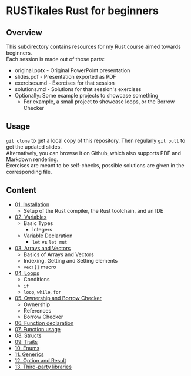 # RUSTikales Rust for beginners
## Overview
This subdirectory contains resources for my Rust course aimed towards beginners.  
Each session is made out of those parts:
- original.pptx - Original PowerPoint presentation
- slides.pdf - Presentation exported as PDF
- exercises.md - Exercises for that session
- solutions.md - Solutions for that session's exercises
- Optionally: Some example projects to showcase something
  - For example, a small project to showcase loops, or the Borrow Checker
## Usage
`git clone` to get a local copy of this repository. Then regularly `git pull` to get the updated slides.  
Alternatively, you can browse it on Github, which also supports PDF and Markdown rendering.  
Exercises are meant to be self-checks, possible solutions are given in the corresponding file.
## Content
- [01. Installation](./01%20-%20Installation/)
  - Setup of the Rust compiler, the Rust toolchain, and an IDE
- [02. Variables](./02%20-%20Variables/)
  - Basic Types
    - Integers
  - Variable Declaration
    - `let` vs `let mut`
- [03. Arrays and Vectors](./03%20-%20Arrays%20and%20Vectors/)
  - Basics of Arrays and Vectors
  - Indexing, Getting and Setting elements
  - `vec![]` macro
- [04. Loops](./04%20-%20loop,%20while,%20for/)
  - Conditions
  - `if`
  - `loop`, `while`, `for`
- [05. Ownership and Borrow Checker](./05%20-%20Ownership%20and%20Borrow%20Checker/)
  - Ownership
  - References
  - Borrow Checker
- [06. Function declaration](./06%20-%20Function%20declaration/)
- [07. Function usage](./07%20-%20Function%20usage/)
- [08. Structs](./08%20-%20Structs/)
- [09. Traits](./09%20-%20Traits/)
- [10. Enums](./10%20-%20Enums/)
- [11. Generics](./11%20-%20Generics/)
- [12. Option and Result](./12%20-%20Option%20and%20Result/)
- [13. Third-party libraries](./13%20-%20Third-party%20libraries/)